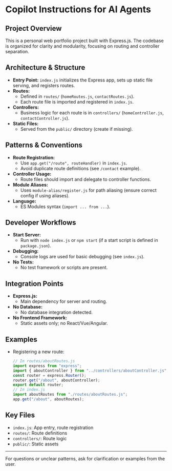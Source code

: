 # Copilot Instructions for AI Agents

## Project Overview
This is a personal web portfolio project built with Express.js. The codebase is organized for clarity and modularity, focusing on routing and controller separation.

## Architecture & Structure
- **Entry Point:** `index.js` initializes the Express app, sets up static file serving, and registers routes.
- **Routes:**
  - Defined in `routes/` (`homeRoutes.js`, `contactRoutes.js`).
  - Each route file is imported and registered in `index.js`.
- **Controllers:**
  - Business logic for each route is in `controllers/` (`homeController.js`, `contactController.js`).
- **Static Files:**
  - Served from the `public/` directory (create if missing).

## Patterns & Conventions
- **Route Registration:**
  - Use `app.get("/route", routeHandler)` in `index.js`.
  - Avoid duplicate route definitions (see `/contact` example).
- **Controller Usage:**
  - Route files should import and delegate to controller functions.
- **Module Aliases:**
  - Uses `module-alias/register.js` for path aliasing (ensure correct config if using aliases).
- **Language:**
  - ES Modules syntax (`import ... from ...`).

## Developer Workflows
- **Start Server:**
  - Run with `node index.js` or `npm start` (if a start script is defined in `package.json`).
- **Debugging:**
  - Console logs are used for basic debugging (see `index.js`).
- **No Tests:**
  - No test framework or scripts are present.

## Integration Points
- **Express.js:**
  - Main dependency for server and routing.
- **No Database:**
  - No database integration detected.
- **No Frontend Framework:**
  - Static assets only; no React/Vue/Angular.

## Examples
- Registering a new route:
  ```js
  // In routes/aboutRoutes.js
  import express from "express";
  import { aboutController } from "../controllers/aboutController.js";
  const router = express.Router();
  router.get("/about", aboutController);
  export default router;
  // In index.js
  import aboutRoutes from "./routes/aboutRoutes.js";
  app.get("/about", aboutRoutes);
  ```

## Key Files
- `index.js`: App entry, route registration
- `routes/`: Route definitions
- `controllers/`: Route logic
- `public/`: Static assets

---

For questions or unclear patterns, ask for clarification or examples from the user.
